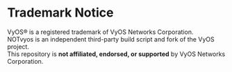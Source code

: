 # Trademark Notice

VyOS® is a registered trademark of VyOS Networks Corporation.  
NOTvyos is an independent third-party build script and fork of the VyOS project.  
This repository is **not affiliated, endorsed, or supported** by VyOS Networks Corporation.
